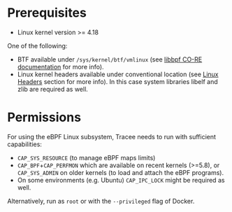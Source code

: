 # Prerequisites

* Linux kernel version >= 4.18

One of the following:

* BTF available under `/sys/kernel/btf/vmlinux` (see [libbpf CO-RE documentation] for more info).
* Linux kernel headers available under conventional location (see [Linux Headers](../install/headers.md) section for more info).
  In this case system libraries libelf and zlib are required as well.

# Permissions

For using the eBPF Linux subsystem, Tracee needs to run with sufficient capabilities:

* `CAP_SYS_RESOURCE` (to manage eBPF maps limits)
* `CAP_BPF`+`CAP_PERFMON` which are available on recent kernels (>=5.8), or `CAP_SYS_ADMIN` on older kernels (to load
  and attach the eBPF programs).
* On some environments (e.g. Ubuntu) `CAP_IPC_LOCK` might be required as well.

Alternatively, run as `root` or with the `--privileged` flag of Docker.

[libbpf CO-RE documentation]: https://github.com/libbpf/libbpf#bpf-co-re-compile-once--run-everywhere

